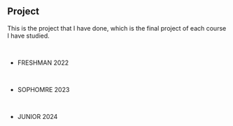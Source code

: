 ## Project
This is the project that I have done, which is the final project of each course I have studied.

<br>

- FRESHMAN 2022

<br>

- SOPHOMRE 2023

<br>

- JUNIOR 2024
